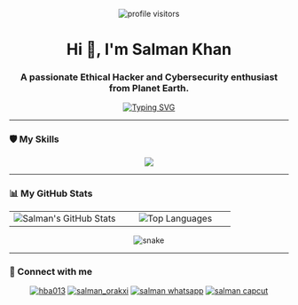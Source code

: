 <!-- Header with Visitor Counter -->
<p align="center">
  <img src="https://komarev.com/ghpvc/?username=DARK772246&label=Profile%20Visitors&color=blueviolet&style=flat-square" alt="profile visitors" />
</p>
<h1 align="center">Hi 👋, I'm Salman Khan</h1>
<h3 align="center">A passionate Ethical Hacker and Cybersecurity enthusiast from Planet Earth.</h3>

<!-- Typing SVG Animation -->
<p align="center">
  <a href="https://github.com/DenverCoder1/readme-typing-svg">
    <img src="https://readme-typing-svg.herokuapp.com?font=Fira+Code&size=22&color=00FF00&center=true&vCenter=true&width=550&lines=Ethical+Hacker+ fascinated+by+Cybersecurity;Learning+advanced+penetration+testing+techniques;Exploring+secure+software+development;Always+ready+to+collaborate+on+open-source+projects;Let's+connect+and+build+something+amazing!" alt="Typing SVG">
  </a>
</p>

---

### 🛡️ My Skills
<!-- New Skill Icons Style -->
<p align="center">
  <a href="https://skillicons.dev">
    <img src="https://skillicons.dev/icons?i=python,linux,bash,js,docker,git&perline=6" />
  </a>
</p>

---

### 📊 My GitHub Stats
<!-- New Theme (Dracula) and Column Layout -->
<table align="center">
  <tr>
    <td align="center" width="50%">
      <img src="https://github-readme-stats.vercel.app/api?username=DARK772246&show_icons=true&theme=dracula&icon_color=79ff97&hide_border=true&cache_seconds=86400" alt="Salman's GitHub Stats" />
    </td>
    <td align="center" width="50%">
      <img src="https://github-readme-stats.vercel.app/api/top-langs/?username=DARK772246&layout=compact&theme=dracula&hide_border=true&cache_seconds=86400" alt="Top Languages" />
    </td>
  </tr>
</table>

<!-- GitHub Contribution Snake -->
<p align="center">
  <img src="https://github.com/DARK772246/DARK772246/blob/output/github-contribution-grid-snake-dark.svg?palette=github-dark" alt="snake">
</p>

---

### 🔗 Connect with me

<p align="center">
  <a href="https://www.tiktok.com/@hba013" target="_blank"><img src="https://img.shields.io/badge/TikTok-%40hba013-000000?style=for-the-badge&logo=tiktok&logoColor=white" alt="hba013" /></a>
  <a href="https://www.instagram.com/salman_orakxi/" target="_blank"><img src="https://img.shields.io/badge/Instagram-%40salman_orakxi-E4405F?style=for-the-badge&logo=instagram&logoColor=white" alt="salman_orakxi" /></a>
  <a href="https://wa.me/923275176283" target="_blank"><img src="https://img.shields.io/badge/WhatsApp-Message_Me-25D366?style=for-the-badge&logo=whatsapp&logoColor=white" alt="salman whatsapp" /></a>
  <a href="https://www.capcut.com/profile/PcMJTW0O7lYBMSNm6lVMfgnxIC89wumA2ig5THnmg24" target="_blank"><img src="https://img.shields.io/badge/CapCut-My_Profile-00B5B5?style=for-the-badge&logo=capcut&logoColor=white" alt="salman capcut" /></a>
</p>
